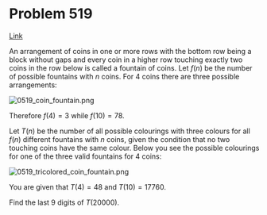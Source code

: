 # Problem 519

[Link](https://projecteuler.net/problem=519)

An arrangement of coins in one or more rows with the bottom row being a block without gaps and every coin in a higher row touching exactly two coins in the row below is called a fountain of coins. Let $f(n)$ be the number of possible fountains with $n$ coins. For $4$ coins there are three possible arrangements:

![0519_coin_fountain.png](resources/images/0519_coin_fountain.png?1678992053)

Therefore $f(4) = 3$ while $f(10) = 78$.

Let $T(n)$ be the number of all possible colourings with three colours for all $f(n)$ different fountains with $n$ coins, given the condition that no two touching coins have the same colour. Below you see the possible colourings for one of the three valid fountains for $4$ coins:

![0519_tricolored_coin_fountain.png](resources/images/0519_tricolored_coin_fountain.png?1678992053)

You are given that $T(4) = 48$ and $T(10) = 17760$.

Find the last $9$ digits of $T(20000)$.
